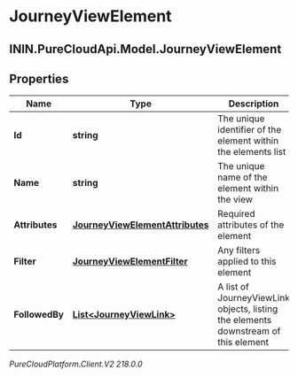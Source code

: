 # JourneyViewElement

## ININ.PureCloudApi.Model.JourneyViewElement

## Properties

|Name | Type | Description | Notes|
|------------ | ------------- | ------------- | -------------|
| **Id** | **string** | The unique identifier of the element within the elements list | |
| **Name** | **string** | The unique name of the element within the view | |
| **Attributes** | [**JourneyViewElementAttributes**](JourneyViewElementAttributes) | Required attributes of the element | |
| **Filter** | [**JourneyViewElementFilter**](JourneyViewElementFilter) | Any filters applied to this element | [optional] |
| **FollowedBy** | [**List&lt;JourneyViewLink&gt;**](JourneyViewLink) | A list of JourneyViewLink objects, listing the elements downstream of this element | [optional] |



_PureCloudPlatform.Client.V2 218.0.0_
